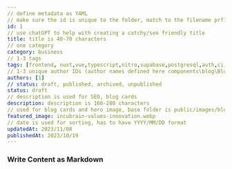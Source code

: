 ```yaml
---
// define metadata as YAML
// make sure the id is unique to the folder, match to the filename prfix
id: 1
// use chatGPT to help with creating a catchy/seo friendly title
title: title is 40-70 characters
// one category
category: business
// 1-3 tags
tags: [frontend, nuxt,vue,typescript,nitro,supabase,postgresql,auth,ci,tailwindcss,learning,code quality,testing,productivity,culture]
// 1-3 unique author IDs (author names defined here components\blog\BlogAuthor.vue)
authors: [1]
// status: draft, published, archived, unpublished
status: draft
// description is used for SEO, blog cards
description: description is 160-280 characters
// used for blog cards and hero image, base folder is public/images/blog
featured_image: incubrain-values-innovation.webp
// date is used for sorting, has to have YYYY/MM/DD format
updatedAt: 2023/11/08
publishedAt: 2023/10/19
---
```


### Write Content as Markdown
